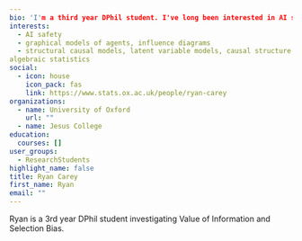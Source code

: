 ```yaml
---
bio: 'I'm a third year DPhil student. I've long been interested in AI safety problems like specification-gaming, obedience, and user-manipulation. Increasingly, I've noticed that causal models can be useful for modelling these problems, and are interesting in their own right. I collaborate with the [https://causalincentives.com/](Causal Incentives Working Group) and have previously worked at the Future of Humanity Institute, and at DeepMind.'
interests:
  - AI safety
  - graphical models of agents, influence diagrams
  - structural causal models, latent variable models, causal structure learning
algebraic statistics
social:
  - icon: house
    icon_pack: fas
    link: https://www.stats.ox.ac.uk/people/ryan-carey
organizations:
  - name: University of Oxford
    url: ""
  - name: Jesus College
education:
  courses: []
user_groups:
  - ResearchStudents
highlight_name: false
title: Ryan Carey
first_name: Ryan
email: ""
---
```

Ryan is a 3rd year DPhil student investigating Value of Information and Selection Bias.
